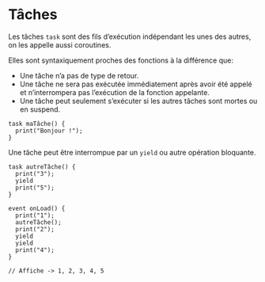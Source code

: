 # Tâches

Les tâches `task` sont des fils d’exécution indépendant les unes des autres, on les appelle aussi coroutines.

Elles sont syntaxiquement proches des fonctions à la différence que:
* Une tâche n’a pas de type de retour.
* Une tâche ne sera pas exécutée immédiatement après avoir été appelé et n’interrompera pas l’exécution de la fonction appelante.
* Une tâche peut seulement s’exécuter si les autres tâches sont mortes ou en suspend.
```grimoire
task maTâche() {
  print("Bonjour !");
}
```
Une tâche peut être interrompue par un `yield` ou autre opération bloquante.
```grimoire
task autreTâche() {
  print("3");
  yield
  print("5");
}

event onLoad() {
  print("1");
  autreTâche();
  print("2");
  yield
  yield
  print("4");
}

// Affiche -> 1, 2, 3, 4, 5
```